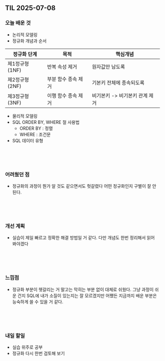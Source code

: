 ## TIL 2025-07-08

### 오늘 배운 것
- 논리적 모델링
- 정규화 개념과 순서  

|정규화 단계|목적|핵심개념|
|-----|-------|---------|
|제1정규형(1NF)|반복 속성 제거|원자값만 남도록|
|제2정규형(2NF)|부분 함수 종속 제거|기본키 전체에 종속되도록|
|제3정규형(3NF)|이행 함수 종속 제거|비기본키 -> 비기본키 관계 제거|

- 물리적 모델링
- SQL ORDER BY, WHERE 절 사용법
  - ORDER BY : 정렬
  - WHERE : 조건문
- SQL 데이터 유형


<br/>
<br/>
<br/> 

### 어려웠던 점
- 정규화의 과정이 뭔가 알 것도 같으면서도 헛갈렸다 어떤 정규화인지 구별이 잘 안된다.

<br/> 
<br/>
<br/>

### 개선 계획
- 실습이 제일 빠르고 정확한 해결 방법일 거 같다. 다만 개념도 한번 정리해서 읽어 봐야겠다

<br/>
<br/>
<br/>

### 느낌점
- 정규화 부분이 헷갈리는 거 말고는 막히는 부분 없이 대체로 쉬웠다. 그냥 과정이 쉬운 건지 SQL에 내가 소질이 있는지는 잘 모르겠지만 어쨌든 지금까지 배운 부분은 능숙하게 쓸 수 있을 거 같다.

<br/>
<br/>
<br/>

### 내일 할일
- 실습 위주로 공부
- 정규화 다시 한번 검토해 보기